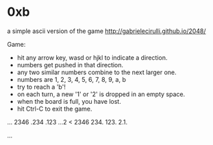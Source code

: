 0xb
===

a simple ascii version of the game http://gabrielecirulli.github.io/2048/

Game:
- hit any arrow key, wasd or hjkl to indicate a direction.
- numbers get pushed in that direction.
- any two similar numbers combine to the next larger one.
- numbers are 1, 2, 3, 4, 5, 6, 7, 8, 9, a, b
- try to reach a 'b'!
- on each turn, a new '1' or '2' is dropped in an empty space.
- when the board is full, you have lost.
- hit Ctrl-C to exit the game.

...
2346
.234
.123
...2
<
2346
234.
123.
2.1.
>
...

